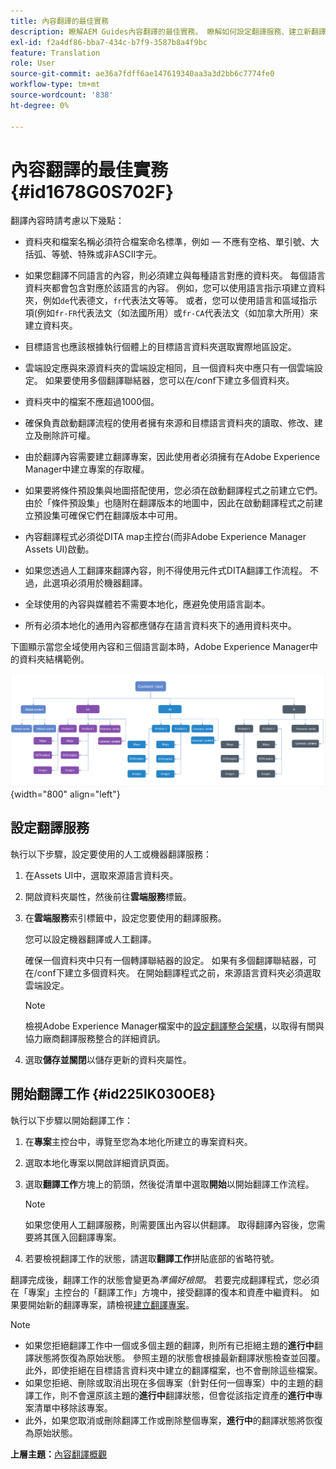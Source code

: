 ```yaml
---
title: 內容翻譯的最佳實務
description: 瞭解AEM Guides內容翻譯的最佳實務。 瞭解如何設定翻譯服務、建立新翻譯專案及啟動翻譯工作。
exl-id: f2a4df86-bba7-434c-b7f9-3587b8a4f9bc
feature: Translation
role: User
source-git-commit: ae36a7fdff6ae147619340aa3a3d2bb6c7774fe0
workflow-type: tm+mt
source-wordcount: '838'
ht-degree: 0%

---
```


# 內容翻譯的最佳實務 {#id1678G0S702F}

翻譯內容時請考慮以下幾點：

- 資料夾和檔案名稱必須符合檔案命名標準，例如 — 不應有空格、單引號、大括弧、等號、特殊或非ASCII字元。

- 如果您翻譯不同語言的內容，則必須建立與每種語言對應的資料夾。 每個語言資料夾都會包含對應於該語言的內容。 例如，您可以使用語言指示項建立資料夾，例如`de`代表德文，`fr`代表法文等等。 或者，您可以使用語言和區域指示項(例如`fr-FR`代表法文（如法國所用）或`fr-CA`代表法文（如加拿大所用）來建立資料夾。
- 目標語言也應該根據執行個體上的目標語言資料夾選取實際地區設定。
- 雲端設定應與來源資料夾的雲端設定相同，且一個資料夾中應只有一個雲端設定。 如果要使用多個翻譯聯結器，您可以在/conf下建立多個資料夾。
- 資料夾中的檔案不應超過1000個。
- 確保負責啟動翻譯流程的使用者擁有來源和目標語言資料夾的讀取、修改、建立及刪除許可權。
- 由於翻譯內容需要建立翻譯專案，因此使用者必須擁有在Adobe Experience Manager中建立專案的存取權。
- 如果要將條件預設集與地圖搭配使用，您必須在啟動翻譯程式之前建立它們。 由於「條件預設集」也隨附在翻譯版本的地圖中，因此在啟動翻譯程式之前建立預設集可確保它們在翻譯版本中可用。
- 內容翻譯程式必須從DITA map主控台(而非Adobe Experience Manager Assets UI)啟動。
- 如果您透過人工翻譯來翻譯內容，則不得使用元件式DITA翻譯工作流程。 不過，此選項必須用於機器翻譯。
- 全球使用的內容與媒體若不需要本地化，應避免使用語言副本。
- 所有必須本地化的通用內容都應儲存在語言資料夾下的通用資料夾中。

下圖顯示當您全域使用內容和三個語言副本時，Adobe Experience Manager中的資料夾結構範例。

![](images/aem-directory_structure.png){width="800" align="left"}

## 設定翻譯服務

執行以下步驟，設定要使用的人工或機器翻譯服務：

1. 在Assets UI中，選取來源語言資料夾。

1. 開啟資料夾屬性，然後前往&#x200B;**雲端服務**&#x200B;標籤。

1. 在&#x200B;**雲端服務**&#x200B;索引標籤中，設定您要使用的翻譯服務。

   您可以設定機器翻譯或人工翻譯。

   確保一個資料夾中只有一個轉譯聯結器的設定。 如果有多個翻譯聯結器，可在/conf下建立多個資料夾。 在開始翻譯程式之前，來源語言資料夾必須選取雲端設定。

   >[!NOTE]
   >
   > 檢視Adobe Experience Manager檔案中的[設定翻譯整合架構](https://experienceleague.adobe.com/docs/experience-manager-cloud-service/sites/administering/reusing-content/translation/integration-framework.html?lang=en)，以取得有關與協力廠商翻譯服務整合的詳細資訊。

1. 選取&#x200B;**儲存並關閉**&#x200B;以儲存更新的資料夾屬性。


## 開始翻譯工作 {#id225IK030OE8}

執行以下步驟以開始翻譯工作：

1. 在&#x200B;**專案**&#x200B;主控台中，導覽至您為本地化所建立的專案資料夾。

1. 選取本地化專案以開啟詳細資訊頁面。

1. 選取&#x200B;**翻譯工作**&#x200B;方塊上的箭頭，然後從清單中選取&#x200B;**開始**&#x200B;以開始翻譯工作流程。

   >[!NOTE]
   >
   > 如果您使用人工翻譯服務，則需要匯出內容以供翻譯。 取得翻譯內容後，您需要將其匯入回翻譯專案。

1. 若要檢視翻譯工作的狀態，請選取&#x200B;**翻譯工作**&#x200B;拼貼底部的省略符號。


翻譯完成後，翻譯工作的狀態會變更為&#x200B;*準備好檢閱*。 若要完成翻譯程式，您必須在「專案」主控台的「翻譯工作」方塊中，接受翻譯的復本和資產中繼資料。 如果要開始新的翻譯專案，請檢視[建立翻譯專案](translate-documents-web-editor.md#create-a-translation-project)。

>[!NOTE]
>
>- 如果您拒絕翻譯工作中一個或多個主題的翻譯，則所有已拒絕主題的&#x200B;**進行中**&#x200B;翻譯狀態將恢復為原始狀態。 參照主題的狀態會根據最新翻譯狀態檢查並回覆。 此外，即使拒絕在目標語言資料夾中建立的翻譯檔案，也不會刪除這些檔案。
>- 如果您拒絕、刪除或取消出現在多個專案（針對任何一個專案）中的主題的翻譯工作，則不會還原該主題的&#x200B;**進行中**&#x200B;翻譯狀態，但會從該指定資產的&#x200B;**進行中**&#x200B;專案清單中移除該專案。
>- 此外，如果您取消或刪除翻譯工作或刪除整個專案，**進行中**&#x200B;的翻譯狀態將恢復為原始狀態。

**上層主題：**[&#x200B;內容翻譯概觀](translation.md)
